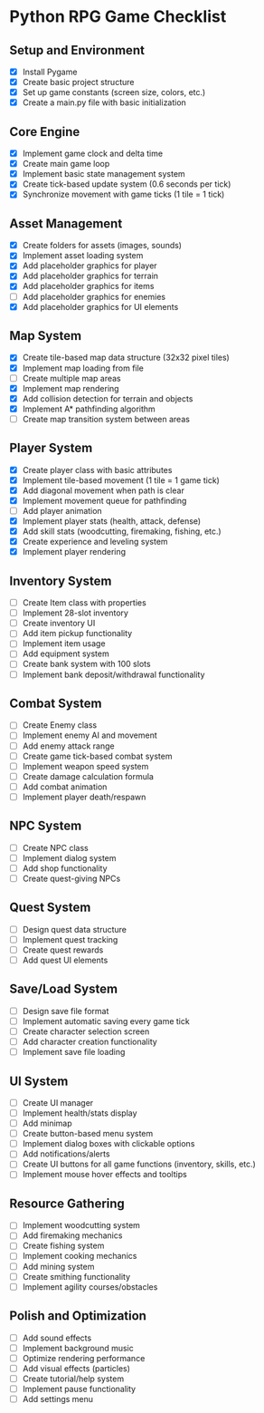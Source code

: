 # Python RPG Game Checklist

## Setup and Environment
- [x] Install Pygame
- [x] Create basic project structure
- [x] Set up game constants (screen size, colors, etc.)
- [x] Create a main.py file with basic initialization

## Core Engine
- [x] Implement game clock and delta time
- [x] Create main game loop
- [x] Implement basic state management system
- [x] Create tick-based update system (0.6 seconds per tick)
- [x] Synchronize movement with game ticks (1 tile = 1 tick)

## Asset Management
- [x] Create folders for assets (images, sounds)
- [x] Implement asset loading system
- [x] Add placeholder graphics for player
- [x] Add placeholder graphics for terrain
- [x] Add placeholder graphics for items
- [ ] Add placeholder graphics for enemies
- [x] Add placeholder graphics for UI elements

## Map System
- [x] Create tile-based map data structure (32x32 pixel tiles)
- [x] Implement map loading from file
- [ ] Create multiple map areas
- [x] Implement map rendering
- [x] Add collision detection for terrain and objects
- [x] Implement A* pathfinding algorithm
- [ ] Create map transition system between areas

## Player System
- [x] Create player class with basic attributes
- [x] Implement tile-based movement (1 tile = 1 game tick)
- [x] Add diagonal movement when path is clear
- [x] Implement movement queue for pathfinding
- [ ] Add player animation
- [x] Implement player stats (health, attack, defense)
- [x] Add skill stats (woodcutting, firemaking, fishing, etc.)
- [x] Create experience and leveling system
- [x] Implement player rendering

## Inventory System
- [ ] Create Item class with properties
- [ ] Implement 28-slot inventory
- [ ] Create inventory UI
- [ ] Add item pickup functionality
- [ ] Implement item usage
- [ ] Add equipment system
- [ ] Create bank system with 100 slots
- [ ] Implement bank deposit/withdrawal functionality

## Combat System
- [ ] Create Enemy class
- [ ] Implement enemy AI and movement
- [ ] Add enemy attack range
- [ ] Create game tick-based combat system
- [ ] Implement weapon speed system
- [ ] Create damage calculation formula
- [ ] Add combat animation
- [ ] Implement player death/respawn

## NPC System
- [ ] Create NPC class
- [ ] Implement dialog system
- [ ] Add shop functionality
- [ ] Create quest-giving NPCs

## Quest System
- [ ] Design quest data structure
- [ ] Implement quest tracking
- [ ] Create quest rewards
- [ ] Add quest UI elements

## Save/Load System
- [ ] Design save file format
- [ ] Implement automatic saving every game tick
- [ ] Create character selection screen
- [ ] Add character creation functionality
- [ ] Implement save file loading

## UI System
- [ ] Create UI manager
- [ ] Implement health/stats display
- [ ] Add minimap
- [ ] Create button-based menu system
- [ ] Implement dialog boxes with clickable options
- [ ] Add notifications/alerts
- [ ] Create UI buttons for all game functions (inventory, skills, etc.)
- [ ] Implement mouse hover effects and tooltips

## Resource Gathering
- [ ] Implement woodcutting system
- [ ] Add firemaking mechanics
- [ ] Create fishing system
- [ ] Implement cooking mechanics
- [ ] Add mining system
- [ ] Create smithing functionality
- [ ] Implement agility courses/obstacles

## Polish and Optimization
- [ ] Add sound effects
- [ ] Implement background music
- [ ] Optimize rendering performance
- [ ] Add visual effects (particles)
- [ ] Create tutorial/help system
- [ ] Implement pause functionality
- [ ] Add settings menu
